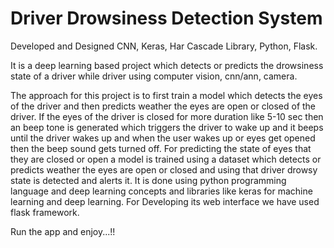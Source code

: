 # Driver Drowsiness Detection System
Developed and Designed CNN, Keras, Har Cascade Library, Python, Flask.

It is a deep learning based project which detects or predicts the drowsiness state of a driver while driver using computer vision, cnn/ann, camera.

The approach for this project is to first train a model which detects the eyes of the driver and then predicts weather the eyes are open or closed of the driver. If the eyes of the driver is closed for more duration like 5-10 sec then an beep tone is generated which triggers the driver to wake up and it beeps until  the driver wakes up and when the user wakes up or eyes get opened then the beep sound gets turned off.
For predicting the state of eyes that they are closed or open a model is trained using a dataset which detects or predicts weather the eyes are open or closed and using that driver drowsy state is detected and alerts it. It is done using python programming language and deep learning concepts and libraries like keras for machine learning and deep learning. For Developing its web interface we have used flask framework. 

Run the app and enjoy...!!
